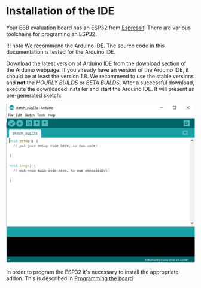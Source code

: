 # Installation of the IDE

Your EBB evaluation board has an ESP32 from [Espressif](https://www.espressif.com/). There are various toolchains for programing an ESP32.

!!! note
    We recommend the [Arduino IDE](https://www.arduino.cc/en/Main/Software). The source code in this documentation is tested for the Arduino IDE.

Download the latest version of Arduino IDE from the [download section](https://www.arduino.cc/en/Main/Software) of the Arduino webpage. If you already have an version of the Arduino IDE, it should be at least the version 1.8. We recommend to use the stable versions and **not** the *HOURLY BUILDS* or *BETA BUILDS*. After a successful download, execute the downloaded installer and start the Arduino IDE. It will present an pre-generated sketch:

![Arduino IDE after installation](../../images/esp32/arduino_ide/arduino_ide_01.png)

In order to program the ESP32 it's necessary to install the appropriate addon. This is described in [Programming the board](../program)
